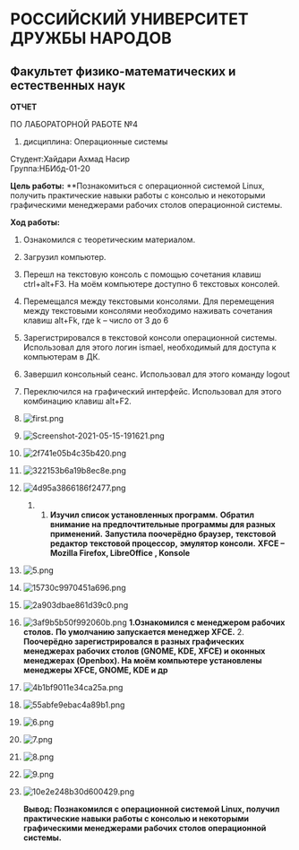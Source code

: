 # РОССИЙСКИЙ УНИВЕРСИТЕТ ДРУЖБЫ НАРОДОВ
## Факультет физико-математических и естественных наук
**ОТЧЕТ** 

ПО ЛАБОРАТОРНОЙ РАБОТЕ №4
1. дисциплина:	Операционные системы	
   
Студент:Хайдари Ахмад Насир                                 
Группа:НБИбд-01-20  

**Цель работы:** **Познакомиться с операционной системой Linux, получить практические навыки работы с консолью и некоторыми графическими менеджерами рабочих столов операционной системы.

**Ход работы:**
1. Ознакомился с теоретическим материалом. 
2. Загрузил компьютер. 
3. Перешл на текстовую консоль с помощью сочетания клавиш ctrl+alt+F3. На моём компьютере доступно 6 текстовых консолей. 
4. Перемещался между текстовыми консолями. Для перемещения между текстовыми консолями необходимо наживать сочетания клавиш alt+Fk, где k – число от 3 до 6
5. Зарегистрировался в текстовой консоли операционной системы. Использовал для этого логин ismael, необходимый для доступа к компьютерам в ДК. 
6. Завершил консольный сеанс. Использовал для этого команду logout
7. Переключился на графический интерфейс. Использовал для этого комбинацию клавиш alt+F2.
   
1. ![first.png](https://ic.wampi.ru/2021/05/15/first.png)
2. ![Screenshot-2021-05-15-191621.png](https://ic.wampi.ru/2021/05/15/Screenshot-2021-05-15-191621.png)
3. ![2f741e05b4c35b420.png](https://ic.wampi.ru/2021/05/15/2f741e05b4c35b420.png)
4. ![322153b6a19b8ec8e.png](https://ic.wampi.ru/2021/05/15/322153b6a19b8ec8e.png)
5. ![4d95a3866186f2477.png](https://ic.wampi.ru/2021/05/15/4d95a3866186f2477.png)
   1. 1. **Изучил список установленных программ.** **Обратил внимание на предпочтительные программы для разных применений.** **Запустила поочерёдно браузер,** **текстовой редактор** **текстовой процессор,** **эмулятор консоли.**
**XFCE – Mozilla Firefox, LibreOffice , Konsole**

6. ![5.png](https://ic.wampi.ru/2021/05/15/5.png)
7. ![15730c9970451a696.png](https://ic.wampi.ru/2021/05/15/15730c9970451a696.png)
8. ![2a903dbae861d39c0.png](https://ic.wampi.ru/2021/05/15/2a903dbae861d39c0.png)
9. ![3af9b5b50f992060b.png](https://ic.wampi.ru/2021/05/15/3af9b5b50f992060b.png)
    **1.Ознакомился с менеджером рабочих столов.** **По умолчанию запускается менеджер XFCE.**
    2.   **Поочерёдно зарегистрировался в разных графических менеджерах рабочих столов (GNOME, KDE, XFCE) и оконных менеджерах (Openbox). На моём компьютере установлены менеджеры XFCE, GNOME, KDE и др**
10. ![4b1bf9011e34ca25a.png](https://ic.wampi.ru/2021/05/15/4b1bf9011e34ca25a.png)
11. ![55abfe9ebac4a89b1.png](https://ic.wampi.ru/2021/05/15/55abfe9ebac4a89b1.png)
12. ![6.png](https://ic.wampi.ru/2021/05/15/6.png)
13. ![7.png](https://ic.wampi.ru/2021/05/15/7.png)
14. ![8.png](https://ic.wampi.ru/2021/05/15/8.png)
15. ![9.png](https://ic.wampi.ru/2021/05/15/9.png)
16. ![10e2e248b30d600429.png](https://ic.wampi.ru/2021/05/15/10e2e248b30d600429.png)
    
    **Вывод: Познакомился с операционной системой Linux, получил практические навыки работы с консолью и некоторыми графическими менеджерами рабочих столов операционной системы.**
    